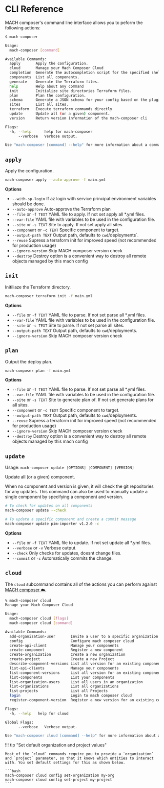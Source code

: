 # CLI Reference


MACH composer's command line interface allows you to peform the following actions:

```bash
$ mach-composer

Usage:
  mach-composer [command]

Available Commands:
  apply       Apply the configuration.
  cloud       Manage your Mach Composer Cloud
  completion  Generate the autocompletion script for the specified shell
  components  List all components.
  generate    Generate the Terraform files.
  help        Help about any command
  init        Initialize site directories Terraform files.
  plan        Plan the configuration.
  schema      Generate a JSON schema for your config based on the plugins.
  sites       List all sites.
  terraform   Execute terraform commands directly
  update      Update all (or a given) component.
  version     Return version information of the mach-composer cli

Flags:
  -h, --help      help for mach-composer
      --verbose   Verbose output.

Use "mach-composer [command] --help" for more information about a command.
```


## `apply`

Apply the configuration.

```bash
mach-composer apply --auto-approve -f main.yml
```

**Options**

- `--with-sp-login` If az login with service principal environment variables should be done.
- `--auto-approve` Auto-approve the Terraform plan
- `--file` or `-f TEXT` YAML file to apply. If not set apply all *.yml files.
- `--var-file` YAML file with variables to be used in the configuration file.
- `--site` or `-s TEXT` Site to apply. If not set apply all sites.
- `--component` or `-c TEXT` Specific component to target.
- `--output-path TEXT` Output path, defaults to `cwd`/deployments`.
- `--reuse` Supress a terraform init for improved speed (not recommended for production usage)
- `--ignore-version` Skip MACH composer version check
- `--destroy` Destroy option is a convenient way to destroy all remote objects managed by this mach config



## `init`
Initiliaze the Terraform directory.

```bash
mach-composer terraform init -f main.yml
```

**Options**

- `--file` or `-f TEXT` YAML file to parse. If not set parse all *.yml files.
- `--var-file` YAML file with variables to be used in the configuration file.
- `--site` or `-s TEXT` Site to parse. If not set parse all sites.
- `--output-path TEXT` Output path, defaults to `cwd`/deployments.
- `--ignore-version` Skip MACH composer version check


## `plan`
Output the deploy plan.

```bash
mach-composer plan -f main.yml
```

**Options**

- `--file` or `-f TEXT` YAML file to parse. If not set parse all *.yml files.
- `--var-file` YAML file with variables to be used in the configuration file.
- `--site` or `-s TEXT` Site to generate plan of. If not set generate plans for all sites.
- `--component` or `-c TEXT` Specific component to target.
- `--output-path TEXT` Output path, defaults to `cwd`/deployments.
- `--reuse` Supress a terraform init for improved speed (not recommended for production usage)
- `--ignore-version` Skip MACH composer version check
- `--destroy` Destroy option is a convenient way to destroy all remote objects managed by this mach config


## `update`

Usage: `mach-composer update [OPTIONS] [COMPONENT] [VERSION]`

Update all (or a given) component.

When no component and version is given, it will check the git repositories
for any updates. This command can also be used to manually update a single
component by specifying a component and version.

```bash
# To check for updates on all components
mach-composer update --check

# To update a specific component and create a commit message
mach-composer update pim-importer v1.2.0 -c
```

**Options**

- `--file` or `-f TEXT` YAML file to update. If not set update all *.yml files.
- `--verbose` or `-v` Verbose output.
- `--check` Only checks for updates, doesnt change files.
- `--commit` or `-c` Automatically commits the change.

## `cloud`

The `cloud` subcommand contains all of the actions you can perform against [MACH composer ☁️](../cloud/index.md).

```bash
% mach-composer cloud     
Manage your Mach Composer Cloud

Usage:
  mach-composer cloud [flags]
  mach-composer cloud [command]

Available Commands:
  add-organization-user       Invite a user to a specific organization
  config                      Configure mach composer cloud
  create-api-client           Manage your components
  create-component            Register a new component
  create-organization         Create a new organization
  create-project              Create a new Project
  describe-component-versions List all version for an existing component
  list-api-clients            Manage your components
  list-component-versions     List all version for an existing component
  list-components             List your components
  list-organization-users     List all users in an organization
  list-organizations          List all organizations
  list-projects               List all Projects
  login                       Login to mach composer cloud
  register-component-version  Register a new version for an existing component

Flags:
  -h, --help   help for cloud

Global Flags:
      --verbose   Verbose output.

Use "mach-composer cloud [command] --help" for more information about a command.
```

!!! tip "Set default organization and project values"
  
    Most of the `cloud` commands require you to provide a `organization` and `project` parameter, so that it knows which entities to interact with. You set default settings for this as shown below.

    ```bash
    mach-composer cloud config set-organization my-org
    mach-composer cloud config set-project my-project
    ```

